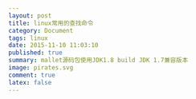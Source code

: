 ```yaml
---
layout: post
title: linux常用的查找命令
category: Document
tags: linux 
date: 2015-11-10 11:03:10
published: true
summary: mallet源码包使用JDK1.8 build JDK 1.7兼容版本
image: pirates.svg
comment: true
latex: false
---
```



